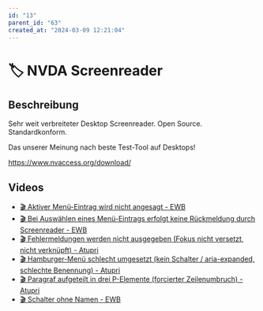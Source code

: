 ```yaml
---
id: "13"
parent_id: "63"
created_at: "2024-03-09 12:21:04"
---
```


# 🏷️ NVDA Screenreader

## Beschreibung

Sehr weit verbreiteter Desktop Screenreader. Open Source. Standardkonform.

Das unserer Meinung nach beste Test-Tool auf Desktops!

<https://www.nvaccess.org/download/>

## Videos

- [🎬 Aktiver Menü-Eintrag wird nicht angesagt - EWB](/de/videos/aktiver-menue-eintrag-wird-nicht-angesagt-ewb)
- [🎬 Bei Auswählen eines Menü-Eintrags erfolgt keine Rückmeldung durch Screenreader - EWB](/de/videos/bei-auswaehlen-eines-menue-eintrags-erfolgt-keine-rueckmeldung-durch-screenreader-ewb)
- [🎬 Fehlermeldungen werden nicht ausgegeben (Fokus nicht versetzt, nicht verknüpft) - Atupri](/de/videos/fehlermeldungen-werden-nicht-ausgegeben-fokus-nicht-versetzt-nicht-verknuepft-atupri)
- [🎬 Hamburger-Menü schlecht umgesetzt (kein Schalter / aria-expanded, schlechte Benennung) - Atupri](/de/videos/hamburger-menue-schlecht-umgesetzt-kein-schalter-aria-expanded-schlechte-benennung-atupri)
- [🎬 Paragraf aufgeteilt in drei P-Elemente (forcierter Zeilenumbruch) - Atupri](/de/videos/paragraf-aufgeteilt-in-drei-p-elemente-forcierter-zeilenumbruch-atupri)
- [🎬 Schalter ohne Namen - EWB](/de/videos/schalter-ohne-namen-ewb)